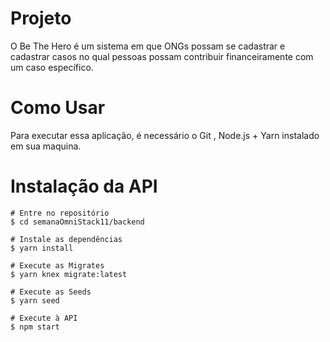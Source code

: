 # Projeto
O Be The Hero é um sistema em que ONGs possam se cadastrar e cadastrar casos no qual pessoas possam contribuir financeiramente com um caso específico.

# Como Usar
Para executar essa aplicação, é necessário o Git , Node.js + Yarn instalado em sua maquina.

# Instalação da API
```
# Entre no repositório
$ cd semanaOmniStack11/backend

# Instale as dependências
$ yarn install

# Execute as Migrates
$ yarn knex migrate:latest 

# Execute as Seeds
$ yarn seed

# Execute à API
$ npm start
